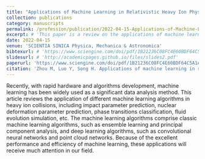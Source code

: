 ```yaml
---
title: "Applications of Machine Learning in Relativistic Heavy Ion Physics"
collection: publications
category: manuscripts
permalink: /profession/publication/2022-04-15-Applications-of-Machine-Learning-in-Relativistic-Heavy-Ion-Physics
excerpt: # 'This paper is a review on the applications of machine learning in relativistic heavy ion physics.'
date: 2022-04-15
venue: 'SCIENTIA SINICA Physica, Mechanica & Astronomica'
bibtexurl: # 'https://www.sciengine.com/doi/pdf/1B21236C08FC4E60BDF64C5A1AF5D7B2?ipInfo=73.79.238.13'
slidesurl: # 'http://academicpages.github.io/files/slides2.pdf'
paperurl: 'https://www.sciengine.com/doi/pdf/1B21236C08FC4E60BDF64C5A1AF5D7B2?ipInfo=73.79.238.13'
citation: 'Zhou M, Luo Y, Song H. Applications of machine learning in relativistic heavy ion physics. SCIENTIA SINICA Physica, Mechanica & Astronomica. 2022 Apr 15; 52(5).'
---
```

Recently, with rapid hardware and algorithms development, machine learning has been widely used as a significant data analysis method. This article reviews the application of different machine learning algorithms in heavy ion collisions, including impact parameter prediction, nuclear deformation parameter prediction, phase transitions classification, fluid evolution simulation, etc. The machine learning algorithms comprise classic machine learning algorithms, such as ensemble learning and principal component analysis, and deep learning algorithms, such as convolutional neural networks and point cloud networks. Because of the excellent performance and efficiency of machine learning, these applications will receive much attention in our field.
